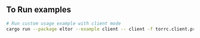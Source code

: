 ## To Run examples

```bash
# Run custom usage example with client mode
cargo run --package eltor --example client -- client -f torrc.client.prod -pw password1234_
```
